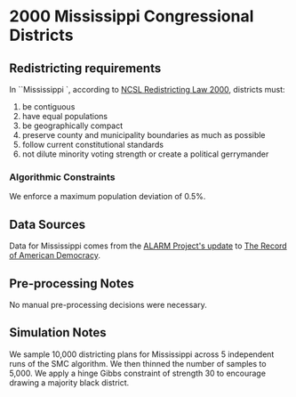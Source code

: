 # 2000 Mississippi Congressional Districts

## Redistricting requirements
In ``Mississippi `, according to [NCSL Redistricting Law 2000](https://web.archive.org/web/20041216185957/https://www.senate.mn/departments/scr/redist/red2000/Tab5appx.htm), districts must:

1. be contiguous
1. have equal populations
1. be geographically compact
1. preserve county and municipality boundaries as much as possible
1. follow current constitutional standards
1. not dilute minority voting strength or create a political gerrymander


### Algorithmic Constraints
We enforce a maximum population deviation of 0.5%.

## Data Sources
Data for Mississippi comes from the [ALARM Project's update](https://dataverse.harvard.edu/dataset.xhtml?persistentId=doi:10.7910/DVN/ZV5KF3) to [The Record of American Democracy](https://road.hmdc.harvard.edu/).

## Pre-processing Notes
No manual pre-processing decisions were necessary.

## Simulation Notes
We sample 10,000 districting plans for Mississippi across 5 independent runs of the SMC algorithm.
We then thinned the number of samples to 5,000. 
We apply a hinge Gibbs constraint of strength 30 to encourage drawing a majority black district.

